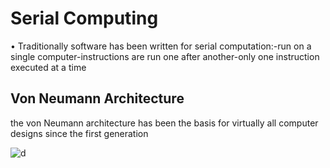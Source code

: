 # Serial Computing

• Traditionally software has
been written for serial
computation:-run on a single
computer-instructions are
run one after another-only
one instruction executed at a
time

## Von Neumann Architecture

the von Neumann
architecture has been
the basis for virtually
all computer designs
since the first
generation

![d](https://www.google.com/imgres?imgurl=https%3A%2F%2Fmedia.geeksforgeeks.org%2Fwp-content%2Fuploads%2Fbasic_structure.png&tbnid=C4PyKyKxeJaijM&vet=12ahUKEwjWuYHi89iBAxX8fWwGHfaKCj4QMygCegQIARBz..i&imgrefurl=https%3A%2F%2Fwww.geeksforgeeks.org%2Fcomputer-organization-von-neumann-architecture%2F&docid=GwTWXAyUtsV2CM&w=1575&h=1108&q=Von%20Neumann%20Architecture&ved=2ahUKEwjWuYHi89iBAxX8fWwGHfaKCj4QMygCegQIARBz)